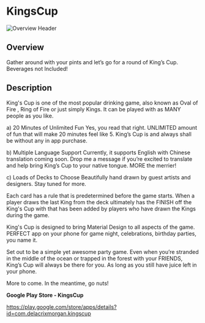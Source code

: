 # KingsCup

![Overview Header](http://i344.photobucket.com/albums/p354/delacrix/1_overview_zpsmrh7hdwg.png)

## Overview

Gather around with your pints and let’s go for a round of King’s Cup. Beverages not Included!

## Description

King's Cup is one of the most popular drinking game, also known as Oval of Fire , Ring of Fire or just simply Kings. It can be played with as MANY people as you like.

a) 20 Minutes of Unlimited Fun
Yes, you read that right. UNLIMITED amount of fun that will make 20 minutes feel like 5. King’s Cup is and always shall be without any in app purchase.  

b) Multiple Language Support
Currently, it supports English with Chinese translation coming soon. 
Drop me a message if you’re excited to translate and help bring King’s Cup to your native tongue. MORE the merrier!

c) Loads of Decks to Choose
Beautifully hand drawn by guest artists and designers. Stay tuned for more.

Each card has a rule that is predetermined before the game starts. When a player draws the last King from the deck ultimately has the FINISH off the King's Cup with that has been added by players who have drawn the Kings during the game.

King's Cup is designed to bring Material Design to all aspects of the game. PERFECT app on your phone for game night, celebrations, birthday parties, you name it.
 
Set out to be a simple yet awesome party game. Even when you’re stranded in the middle of the ocean or trapped in the forest with your FRIENDS, King’s Cup will always be there for you. As long as you still have juice left in your phone.
 
More to come. In the meantime, go nuts!

**Google Play Store - KingsCup**

https://play.google.com/store/apps/details?id=com.delacrixmorgan.kingscup
